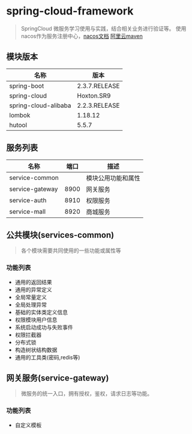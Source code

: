 # spring-cloud-framework 
> SpringCloud 微服务学习使用与实践，结合相关业务进行验证等。
> 使用nacos作为服务注册中心，[nacos文档](https://nacos.io/zh-cn/index.html)
> [阿里云maven](https://packages.aliyun.com/maven)
## 模块版本 

| 名称   | 版本                  |
| ------ | -------------------- |
| spring-boot        | 2.3.7.RELEASE         |
| spring-cloud       | Hoxton.SR9          |
| spring-cloud-alibaba       | 2.2.3.RELEASE        |
| lombok | 1.18.12          |
| hutool| 5.5.7|

## 服务列表

| 名称   | 端口  |描述                |
| ------ | --- |--------------------|
| service-common |  |模块公用功能和属性|
| service-gateway | 8900 |网关服务|
| service-auth | 8910 |权限服务|
| service-mall | 8920 |商城服务|



## 公共模块(services-common)

> 各个模块需要共同使用的一些功能或属性等

### 功能列表
- 通用的返回结果
- 通用的异常定义
- 全局常量定义
- 全局处理异常
- 基础的实体类定义信息
- 权限模块用户信息
- 系统启动成功与失败事件
- 权限拦截器
- 分布式锁
- 构造树状结构数据
- 通用的工具类(密码,redis等)

## 网关服务(service-gateway)

> 微服务的统一入口，拥有授权，鉴权，请求日志等功能。


### 功能列表
- 自定义模板

